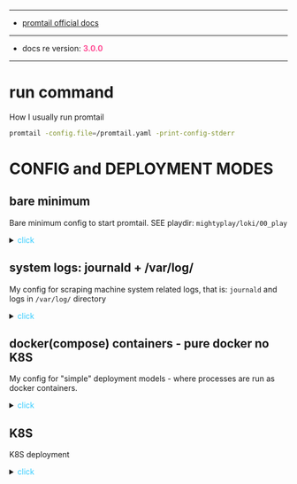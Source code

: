 
---

- [promtail official docs](https://grafana.com/docs/loki/latest/send-data/promtail/configuration/)

---

- docs re version: <span style="color:#ff4d94">**3.0.0**</span>

---

# run command
How I usually run promtail
```sh
promtail -config.file=/promtail.yaml -print-config-stderr
```

# CONFIG and DEPLOYMENT MODES

## bare minimum
Bare minimum config to start promtail. SEE playdir: `mightyplay/loki/00_play`
<details><summary><span style="color:#33ccff">click</span></summary>

```yaml
---
tracing:
  enabled: false

server:
  http_listen_port: 3100
  grpc_listen_port: 9095

positions:
  filename: /tmp/positions.yaml

clients:
  - url: http://loki:3100/loki/api/v1/push
    external_labels:
      nodename: xyzzy

scrape_configs:
  - job_name: containers
    static_configs:
      - labels:
          job: containers
          __path__: /var/lib/docker/containers/*/*.log
```
</details>

## system logs: journald + /var/log/
My config for scraping machine system related logs, that is: `journald` and logs
in `/var/log/` directory
<details><summary><span style="color:#33ccff">click</span></summary>

```yaml
TODO
```
</details>


## docker(compose) containers - pure docker no K8S
My config for "simple"  deployment models - where processes are run as docker
containers.
<details><summary><span style="color:#33ccff">click</span></summary>

```yaml
TODO
```
</details>

## K8S
K8S deployment
<details><summary><span style="color:#33ccff">click</span></summary>

```yaml
TODO
```
</details>
